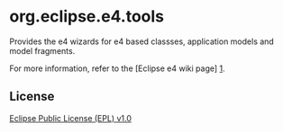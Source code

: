 org.eclipse.e4.tools
====================

Provides the e4 wizards for e4 based classses, application models and model fragments.

For more information, refer to the [Eclipse e4 wiki page] [1].

License
-------

[Eclipse Public License (EPL) v1.0][2]

[1]: http://www.eclipse.org/e4/
[2]: http://wiki.eclipse.org/EPL
